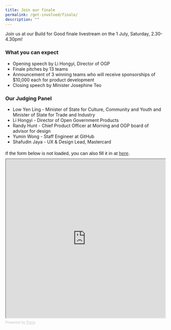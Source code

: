```yaml
---
title: Join our finale
permalink: /get-involved/finale/
description: ""
---
```

Join us at our Build for Good finale livestream on the 1 July, Saturday, 2.30-4.30pm! 

### What you can expect
*   Opening speech by Li Hongyi, Director of OGP
*   Finale pitches by 13 teams
*   Announcement of 3 winning teams who will receive sponsorships of $10,000 each for product development
*   Closing speech by Minister Josephine Teo

### Our Judging Panel
*   Low Yen Ling - Minister of State for Culture, Community and Youth and Minister of State for Trade and Industry
*   Li Hongyi - Director of Open Government Products
*   Randy Hunt - Chief Product Officer at Morning and OGP board of advisor for design
*   Yumin Wong - Staff Engineer at GitHub
*   Shafudin Jaya - UX &amp; Design Lead, Mastercard

<div style="font-family: Sans-Serif; font-size: 15px; color: #000; opacity: 0.9; padding-top: 5px; padding-bottom: 8px;"> If the form below is not loaded, you can also fill it in at <a href="https://form.gov.sg/648736be3c96920011314e6b">here</a>. </div> 
<iframe style="width: 100%; height: 500px" src="https://form.gov.sg/648736be3c96920011314e6b" id="iframe"></iframe> <div style="font-family: Sans-Serif; font-size: 12px; color: #999; opacity: 0.5; padding-top: 5px;"> Powered by <a style="color: #999" href="https://form.gov.sg">Form</a> </div>